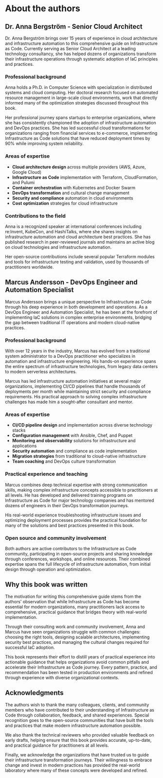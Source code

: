 # About the authors

## Dr. Anna Bergström - Senior Cloud Architect

Dr. Anna Bergström brings over 15 years of experience in cloud architecture and infrastructure automation to this comprehensive guide on Infrastructure as Code. Currently serving as Senior Cloud Architect at a leading technology consultancy, she has helped dozens of organizations transform their infrastructure operations through systematic adoption of IaC principles and practices.

### Professional background

Anna holds a Ph.D. in Computer Science with specialization in distributed systems and cloud computing. Her doctoral research focused on automated resource management in large-scale cloud environments, work that directly informed many of the optimization strategies discussed throughout this book.

Her professional journey spans startups to enterprise organizations, where she has consistently championed the adoption of infrastructure automation and DevOps practices. She has led successful cloud transformations for organizations ranging from financial services to e-commerce, implementing Infrastructure as Code solutions that have reduced deployment times by 90% while improving system reliability.

### Areas of expertise

- **Cloud architecture design** across multiple providers (AWS, Azure, Google Cloud)
- **Infrastructure as Code** implementation with Terraform, CloudFormation, and Pulumi
- **Container orchestration** with Kubernetes and Docker Swarm
- **DevOps transformation** and cultural change management
- **Security and compliance** automation in cloud environments
- **Cost optimization** strategies for cloud infrastructure

### Contributions to the field

Anna is a recognized speaker at international conferences including re:Invent, KubeCon, and HashiTalks, where she shares insights on infrastructure automation and cloud architecture best practices. She has published research in peer-reviewed journals and maintains an active blog on cloud technologies and infrastructure automation.

Her open-source contributions include several popular Terraform modules and tools for infrastructure testing and validation, used by thousands of practitioners worldwide.

## Marcus Andersson - DevOps Engineer and Automation Specialist

Marcus Andersson brings a unique perspective to Infrastructure as Code through his deep experience in both development and operations. As a DevOps Engineer and Automation Specialist, he has been at the forefront of implementing IaC solutions in complex enterprise environments, bridging the gap between traditional IT operations and modern cloud-native practices.

### Professional background

With over 12 years in the industry, Marcus has evolved from a traditional system administrator to a DevOps practitioner who specializes in automation and infrastructure engineering. His hands-on experience spans the entire spectrum of infrastructure technologies, from legacy data centers to modern serverless architectures.

Marcus has led infrastructure automation initiatives at several major organizations, implementing CI/CD pipelines that handle thousands of deployments per month while maintaining strict security and compliance requirements. His practical approach to solving complex infrastructure challenges has made him a sought-after consultant and mentor.

### Areas of expertise

- **CI/CD pipeline design** and implementation across diverse technology stacks
- **Configuration management** with Ansible, Chef, and Puppet
- **Monitoring and observability** solutions for infrastructure and applications
- **Security automation** and compliance as code implementation
- **Migration strategies** from traditional to cloud-native infrastructure
- **Team coaching** and DevOps culture transformation

### Practical experience and teaching

Marcus combines deep technical expertise with strong communication skills, making complex infrastructure concepts accessible to practitioners at all levels. He has developed and delivered training programs on Infrastructure as Code for major technology companies and has mentored dozens of engineers in their DevOps transformation journeys.

His real-world experience troubleshooting infrastructure issues and optimizing deployment processes provides the practical foundation for many of the solutions and best practices presented in this book.

### Open source and community involvement

Both authors are active contributors to the Infrastructure as Code community, participating in open-source projects and sharing knowledge through conferences, workshops, and online resources. Their combined expertise spans the full lifecycle of infrastructure automation, from initial design through operation and optimization.

## Why this book was written

The motivation for writing this comprehensive guide stems from the authors' observation that while Infrastructure as Code has become essential for modern organizations, many practitioners lack access to comprehensive, practical guidance that bridges theory with real-world implementation.

Through their consulting work and community involvement, Anna and Marcus have seen organizations struggle with common challenges: choosing the right tools, designing scalable architectures, implementing security best practices, and managing the cultural changes required for successful IaC adoption.

This book represents their effort to distill years of practical experience into actionable guidance that helps organizations avoid common pitfalls and accelerate their Infrastructure as Code journey. Every pattern, practice, and recommendation has been tested in production environments and refined through experience with diverse organizational contexts.

## Acknowledgments

The authors wish to thank the many colleagues, clients, and community members who have contributed to their understanding of Infrastructure as Code through collaboration, feedback, and shared experiences. Special recognition goes to the open-source communities that have built the tools and practices that make modern infrastructure automation possible.

We also thank the technical reviewers who provided valuable feedback on early drafts, helping ensure that this book provides accurate, up-to-date, and practical guidance for practitioners at all levels.

Finally, we acknowledge the organizations that have trusted us to guide their infrastructure transformation journeys. Their willingness to embrace change and invest in modern practices has provided the real-world laboratory where many of these concepts were developed and refined.